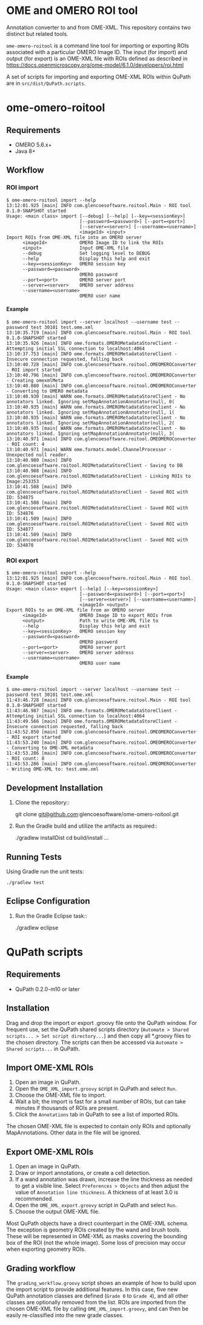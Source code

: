 OME and OMERO ROI tool
======================

Annotation converter to and from OME-XML. This repository contains two distinct but related tools.

```ome-omero-roitool``` is a command line tool for importing or exporting ROIs associated with a
particular OMERO Image ID.  The input (for import) and output (for export) is an OME-XML file
with ROIs defined as described in https://docs.openmicroscopy.org/ome-model/6.1.0/developers/roi.html

A set of scripts for importing and exporting OME-XML ROIs within QuPath are in ```src/dist/QuPath.scripts```.


# ome-omero-roitool

## Requirements

* OMERO 5.6.x+
* Java 8+

## Workflow

### ROI import

```
$ ome-omero-roitool import --help
13:12:01.925 [main] INFO com.glencoesoftware.roitool.Main - ROI tool 0.1.0-SNAPSHOT started
Usage: <main class> import [--debug] [--help] [--key=<sessionKey>]
                           [--password=<password>] [--port=<port>]
                           [--server=<server>] [--username=<username>]
                           <imageId> <input>
Import ROIs from OME-XML file into an OMERO server
      <imageId>            OMERO Image ID to link the ROIs
      <input>              Input OME-XML file
      --debug              Set logging level to DEBUG
      --help               Display this help and exit
      --key=<sessionKey>   OMERO session key
      --password=<password>
                           OMERO password
      --port=<port>        OMERO server port
      --server=<server>    OMERO server address
      --username=<username>
                           OMERO user name
```

#### Example

```
$ ome-omero-roitool import --server localhost --username test --password test 30101 test.ome.xml
13:10:35.719 [main] INFO com.glencoesoftware.roitool.Main - ROI tool 0.1.0-SNAPSHOT started
13:10:35.926 [main] INFO ome.formats.OMEROMetadataStoreClient - Attempting initial SSL connection to localhost:4064
13:10:37.753 [main] INFO ome.formats.OMEROMetadataStoreClient - Insecure connection requested, falling back
13:10:40.728 [main] INFO com.glencoesoftware.roitool.OMEOMEROConverter - ROI import started
13:10:40.796 [main] INFO com.glencoesoftware.roitool.OMEOMEROConverter - Creating omexmlMeta
13:10:40.880 [main] INFO com.glencoesoftware.roitool.OMEOMEROConverter - Converting to OMERO metadata
13:10:40.930 [main] WARN ome.formats.OMEROMetadataStoreClient - No annotators linked. Ignoring setMapAnnotationAnnotator(null, 0(
13:10:40.935 [main] WARN ome.formats.OMEROMetadataStoreClient - No annotators linked. Ignoring setMapAnnotationAnnotator(null, 1(
13:10:40.935 [main] WARN ome.formats.OMEROMetadataStoreClient - No annotators linked. Ignoring setMapAnnotationAnnotator(null, 2(
13:10:40.935 [main] WARN ome.formats.OMEROMetadataStoreClient - No annotators linked. Ignoring setMapAnnotationAnnotator(null, 3(
13:10:40.971 [main] INFO com.glencoesoftware.roitool.OMEOMEROConverter - ROI count: 4
13:10:40.971 [main] WARN ome.formats.model.ChannelProcessor - Unexpected null reader.
13:10:40.980 [main] INFO com.glencoesoftware.roitool.ROIMetadataStoreClient - Saving to DB
13:10:40.988 [main] INFO com.glencoesoftware.roitool.ROIMetadataStoreClient - Linking ROIs to Image:253353
13:10:41.508 [main] INFO com.glencoesoftware.roitool.ROIMetadataStoreClient - Saved ROI with ID: 534875
13:10:41.508 [main] INFO com.glencoesoftware.roitool.ROIMetadataStoreClient - Saved ROI with ID: 534876
13:10:41.509 [main] INFO com.glencoesoftware.roitool.ROIMetadataStoreClient - Saved ROI with ID: 534877
13:10:41.509 [main] INFO com.glencoesoftware.roitool.ROIMetadataStoreClient - Saved ROI with ID: 534878
```

### ROI export

```
$ ome-omero-roitool export --help
13:12:01.925 [main] INFO com.glencoesoftware.roitool.Main - ROI tool 0.1.0-SNAPSHOT started
Usage: <main class> export [--help] [--key=<sessionKey>]
                           [--password=<password>] [--port=<port>]
                           [--server=<server>] [--username=<username>]
                           <imageId> <output>
Export ROIs to an OME-XML file from an OMERO server
      <imageId>            OMERO Image ID to export ROIs from
      <output>             Path to write OME-XML file to
      --help               Display this help and exit
      --key=<sessionKey>   OMERO session key
      --password=<password>
                           OMERO password
      --port=<port>        OMERO server port
      --server=<server>    OMERO server address
      --username=<username>
                           OMERO user name
```

#### Example

```
$ ome-omero-roitool import --server localhost --username test --password test 30101 test.ome.xml
11:43:46.728 [main] INFO com.glencoesoftware.roitool.Main - ROI tool 0.1.0-SNAPSHOT started
11:43:46.987 [main] INFO ome.formats.OMEROMetadataStoreClient - Attempting initial SSL connection to localhost:4064
11:43:49.566 [main] INFO ome.formats.OMEROMetadataStoreClient - Insecure connection requested, falling back
11:43:52.850 [main] INFO com.glencoesoftware.roitool.OMEOMEROConverter - ROI export started
11:43:53.240 [main] INFO com.glencoesoftware.roitool.OMEOMEROConverter - Converting to OME-XML metadata
11:43:53.286 [main] INFO com.glencoesoftware.roitool.OMEOMEROConverter - ROI count: 8
11:43:53.286 [main] INFO com.glencoesoftware.roitool.OMEOMEROConverter - Writing OME-XML to: test.ome.xml
```

## Development Installation

1. Clone the repository::

    git clone git@github.com:glencoesoftware/ome-omero-roitool.git

1. Run the Gradle build and utilize the artifacts as required::

    ./gradlew installDist
    cd build/install
    ...

## Running Tests

Using Gradle run the unit tests:

    ./gradlew test

## Eclipse Configuration

1. Run the Gradle Eclipse task::

    ./gradlew eclipse


# QuPath scripts

## Requirements

* QuPath 0.2.0-m10 or later

## Installation

Drag and drop the import or export .groovy file onto the QuPath window.
For frequent use, set the QuPath shared scripts directory (```Automate > Shared scripts... > Set script directory...```)
and then copy all *.groovy files to the chosen directory.  The scripts can then be accessed via
```Automate > Shared scripts...``` in QuPath.

## Import OME-XML ROIs

1. Open an image in QuPath.
2. Open the ```OME_XML_import.groovy``` script in QuPath and select ```Run```.
3. Choose the OME-XML file to import.
4. Wait a bit; the import is fast for a small number of ROIs, but can take minutes if thousands of ROIs are present.
5. Click the ```Annotations``` tab in QuPath to see a list of imported ROIs.

The chosen OME-XML file is expected to contain only ROIs and optionally MapAnnotations.  Other data in the file will be ignored.

## Export OME-XML ROIs

1. Open an image in QuPath.
2. Draw or import annotations, or create a cell detection.
3. If a wand annotation was drawn, increase the line thickness as needed to get a visible line.
   Select ```Preferences > Objects``` and then adjust the value of ```Annotation line thickness```.
   A thickness of at least 3.0 is recommended.
4. Open the ```OME_XML_export.groovy``` script in QuPath and select ```Run```.
5. Choose the output OME-XML file.

Most QuPath objects have a direct counterpart in the OME-XML schema.  The exception is geometry ROIs created by the wand and brush tools.
These will be represented in OME-XML as masks covering the bounding box of the ROI (not the whole image).  Some loss of precision may occur
when exporting geometry ROIs.

## Grading workflow

The ```grading_workflow.groovy``` script shows an example of how to build upon the import script to provide additional features.
In this case, five new QuPath annotation classes are defined (```Grade 0``` to ```Grade 4```), and all other classes are optionally
removed from the list.  ROIs are imported from the chosen OME-XML file by calling ```OME_XML_import.groovy```, and can then be
easily re-classified into the new grade classes.
